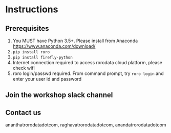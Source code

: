 # Instructions

## Prerequisites
1.  You MUST have Python 3.5+.  Please install from Anaconda https://www.anaconda.com/download/
2.  `pip install roro`
3.  `pip install firefly-python`
4. Internet connection required to access rorodata cloud platform, please check wifi
5. roro login/passwd required. From command prompt, try `roro login` and enter your user id and password

## Join the workshop slack channel

## Contact us
ananthatrorodatadotcom, raghavatrorodatadotcom, anandatrorodatadotcom
